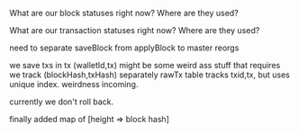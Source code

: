 What are our block statuses right now? Where are they used?



What are our transaction statuses right now? Where are they used?

need to separate saveBlock from applyBlock to master reorgs

we save txs in tx (walletId,tx)
might be some weird ass stuff that requires we track (blockHash,txHash) separately
rawTx table tracks txid,tx, but uses unique index. weirdness incoming.

currently we don't roll back.

finally added map of [height => block hash] 
